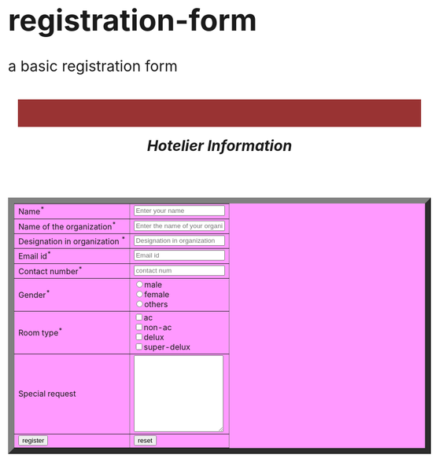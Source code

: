 # registration-form
a basic registration form
<!DOCTYPE html PUBLIC "-//W3C//DTD XHTML 1.0 Transitional//EN" "http://www.w3.org/TR/xhtml1/DTD/xhtml1-transitional.dtd">
<html xmlns="http://www.w3.org/1999/xhtml">
<head>
<meta http-equiv="Content-Type" content="text/html; charset=iso-8859-1" />
<title>registration form</title>
</head>
<marquee behavior="scroll" hspace="20" vspace="20" style="background:#993333" height="56"><font size="10" color="blue">HOTEL REGISTRATION FORM</marquee></font>
<body style="font-size:30px" bgcolor="white"> </body>
<b><i> <center>Hotelier Information</center>
<table align="center" cellpadding="20" cellpadding="10" border="12" bgcolor="#FF99FF">
<form>
<tr>
<td>Name<sup>*</sup></td>
<td><input type="text" name="f1" maxlength="14" placeholder="Enter your name"></td></tr>
<tr><td>Name of the organization<sup>*</sup> </td>
<td><input type="text" name="f1" placeholder="Enter the name of your organization"></td></tr>
<tr><td>Designation in organization <sup>*</sup></td>
<td><input type="text" name="f1" placeholder="Designation in organization"></td></tr>
<tr><td>Email id<sup>*</sup> </td>
<td><input type="email" name="f1" placeholder="Email id"></td></tr>
<tr><td>Contact number<sup>*</sup></td>
<td><input type="text" name="f1" maxlength="11" placeholder="contact num"></td></tr>
<tr><td>Gender<sup>*</sup></td>
<td><input type="radio" name="f2" id="m"><label for="m">male</label><br />
<input type="radio" name="f2"id="f"><label for="f">female</label><br>
<input type="radio" name="f2" id="o"><label for="o" >others</label></td></tr><br />
<tr><td>Room type<sup>*</sup></td>
<td><input type="checkbox" name="f3" >ac<br />
<input type="checkbox" name="f3" >non-ac<br />
<input type="checkbox" name="f3" >delux <br />
<input type="checkbox" name="f3">super-delux</td></tr><br />
<tr><td>Special request</td>
<td><textarea rows="10" col="10" name="f1" ></textarea></td></tr>
<tr><td><input type="button" name="f1" value="register" onClick="create_account()"> </td>
<td><input type="button" name="f1" value="reset"></td></tr></table></optgroup></b></i>
<script type="text/javascript">  
    function create_account(){  
    var n=document.getElementById("n1").value;  
    var n=document.getElementById("n2").value;  
    var n=document.getElementById("n3").value; 
    var e=document.getElementById("e1").value; 
    var letters = /^[A-Za-z]+$/;  
    var email_val = /^([a-zA-Z0-9_\.\-])+\@(([a-zA-Z0-9\-])+\.)+([a-zA-Z0-9]{2,4})+$/;

    //Other validations required code  
    if(n==''||e==''){  
    alert("Please enter all details");  
    }  
    else if(!letters.test(n))  
            {  
                alert('Name is incorrect must contain alphabets only');  
            }  
    else if (!email_val.test(e))  
            {  
                alert('Invalid email format please enter valid email id');  
            }   
    else{  
    alert("Your account has been created successfully..");
    }
    }  
    </script>  
</form>
</body>
</html>
